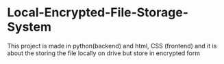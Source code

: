 # Local-Encrypted-File-Storage-System
This project is made in python(backend) and html, CSS (frontend) and it is about the storing the file locally on drive but store in encrypted form
